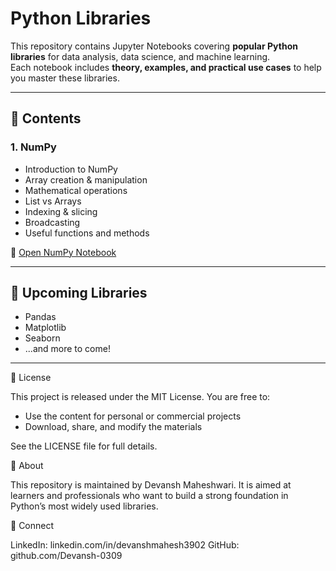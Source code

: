 # Python Libraries

This repository contains Jupyter Notebooks covering **popular Python libraries** for data analysis, data science, and machine learning.  
Each notebook includes **theory, examples, and practical use cases** to help you master these libraries.

---

## 📂 Contents

### 1. NumPy
- Introduction to NumPy
- Array creation & manipulation
- Mathematical operations
- List vs Arrays
- Indexing & slicing
- Broadcasting
- Useful functions and methods

📄 [Open NumPy Notebook](./numpy.ipynb)

---

## 📌 Upcoming Libraries
- Pandas
- Matplotlib
- Seaborn
- ...and more to come!

---

📜 License

This project is released under the MIT License.
You are free to:

- Use the content for personal or commercial projects
- Download, share, and modify the materials

See the LICENSE file for full details.

📢 About

This repository is maintained by Devansh Maheshwari.
It is aimed at learners and professionals who want to build a strong foundation in Python’s most widely used libraries.

🔗 Connect

LinkedIn: linkedin.com/in/devanshmahesh3902
GitHub: github.com/Devansh-0309
